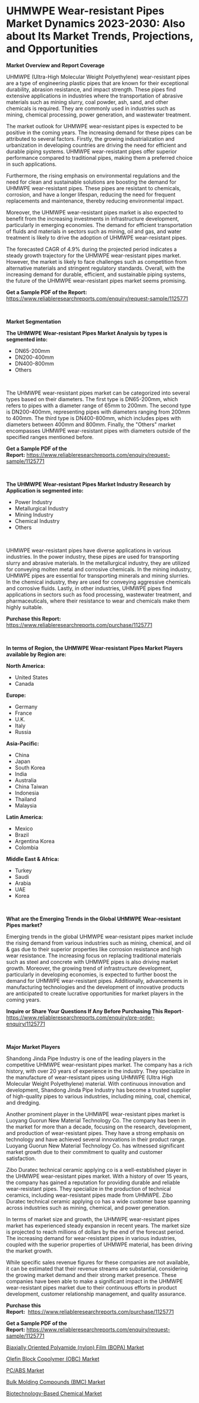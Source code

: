<p><h1>UHMWPE Wear-resistant Pipes Market Dynamics 2023-2030: Also about Its Market Trends, Projections, and Opportunities</h1></p><p><strong>Market Overview and Report Coverage</strong></p>
<p><p>UHMWPE (Ultra-High Molecular Weight Polyethylene) wear-resistant pipes are a type of engineering plastic pipes that are known for their exceptional durability, abrasion resistance, and impact strength. These pipes find extensive applications in industries where the transportation of abrasive materials such as mining slurry, coal powder, ash, sand, and other chemicals is required. They are commonly used in industries such as mining, chemical processing, power generation, and wastewater treatment.</p><p>The market outlook for UHMWPE wear-resistant pipes is expected to be positive in the coming years. The increasing demand for these pipes can be attributed to several factors. Firstly, the growing industrialization and urbanization in developing countries are driving the need for efficient and durable piping systems. UHMWPE wear-resistant pipes offer superior performance compared to traditional pipes, making them a preferred choice in such applications.</p><p>Furthermore, the rising emphasis on environmental regulations and the need for clean and sustainable solutions are boosting the demand for UHMWPE wear-resistant pipes. These pipes are resistant to chemicals, corrosion, and have a longer lifespan, reducing the need for frequent replacements and maintenance, thereby reducing environmental impact.</p><p>Moreover, the UHMWPE wear-resistant pipes market is also expected to benefit from the increasing investments in infrastructure development, particularly in emerging economies. The demand for efficient transportation of fluids and materials in sectors such as mining, oil and gas, and water treatment is likely to drive the adoption of UHMWPE wear-resistant pipes.</p><p>The forecasted CAGR of 4.9% during the projected period indicates a steady growth trajectory for the UHMWPE wear-resistant pipes market. However, the market is likely to face challenges such as competition from alternative materials and stringent regulatory standards. Overall, with the increasing demand for durable, efficient, and sustainable piping systems, the future of the UHMWPE wear-resistant pipes market seems promising.</p></p>
<p><strong>Get a Sample PDF of the Report:</strong> <a href="https://www.reliableresearchreports.com/enquiry/request-sample/1125771">https://www.reliableresearchreports.com/enquiry/request-sample/1125771</a></p>
<p>&nbsp;</p>
<p><strong>Market Segmentation</strong></p>
<p><strong>The UHMWPE Wear-resistant Pipes Market Analysis by types is segmented into:</strong></p>
<p><ul><li>DN65-200mm</li><li>DN200-400mm</li><li>DN400-800mm</li><li>Others</li></ul></p>
<p>&nbsp;</p>
<p><p>The UHMWPE wear-resistant pipes market can be categorized into several types based on their diameters. The first type is DN65-200mm, which refers to pipes with a diameter range of 65mm to 200mm. The second type is DN200-400mm, representing pipes with diameters ranging from 200mm to 400mm. The third type is DN400-800mm, which includes pipes with diameters between 400mm and 800mm. Finally, the "Others" market encompasses UHMWPE wear-resistant pipes with diameters outside of the specified ranges mentioned before.</p></p>
<p><strong>Get a Sample PDF of the Report:</strong>&nbsp;<a href="https://www.reliableresearchreports.com/enquiry/request-sample/1125771">https://www.reliableresearchreports.com/enquiry/request-sample/1125771</a></p>
<p>&nbsp;</p>
<p><strong>The UHMWPE Wear-resistant Pipes Market Industry Research by Application is segmented into:</strong></p>
<p><ul><li>Power Industry</li><li>Metallurgical Industry</li><li>Mining Industry</li><li>Chemical Industry</li><li>Others</li></ul></p>
<p>&nbsp;</p>
<p><p>UHMWPE wear-resistant pipes have diverse applications in various industries. In the power industry, these pipes are used for transporting slurry and abrasive materials. In the metallurgical industry, they are utilized for conveying molten metal and corrosive chemicals. In the mining industry, UHMWPE pipes are essential for transporting minerals and mining slurries. In the chemical industry, they are used for conveying aggressive chemicals and corrosive fluids. Lastly, in other industries, UHMWPE pipes find applications in sectors such as food processing, wastewater treatment, and pharmaceuticals, where their resistance to wear and chemicals make them highly suitable.</p></p>
<p><strong>Purchase this Report:</strong>&nbsp; <a href="https://www.reliableresearchreports.com/purchase/1125771">https://www.reliableresearchreports.com/purchase/1125771</a></p>
<p>&nbsp;</p>
<p><strong>In terms of Region, the UHMWPE Wear-resistant Pipes Market Players available by Region are:</strong></p>
<p>
    <p> <strong> North America: </strong>
        <ul>
            <li>United States</li>
            <li>Canada</li>
        </ul>
        </p> 
    <p> <strong> Europe: </strong>
        <ul>
            <li>Germany</li>
            <li>France</li>
            <li>U.K.</li>
            <li>Italy</li>
            <li>Russia</li>
        </ul>
        </p> 
    <p> <strong> Asia-Pacific: </strong>
        <ul>
            <li>China</li>
            <li>Japan</li>
            <li>South Korea</li>
            <li>India</li>
            <li>Australia</li>
            <li>China Taiwan</li>
            <li>Indonesia</li>
            <li>Thailand</li>
            <li>Malaysia</li>
        </ul>
        </p> 
    <p> <strong> Latin America: </strong>
        <ul>
            <li>Mexico</li>
            <li>Brazil</li>
            <li>Argentina Korea</li>
            <li>Colombia</li>
        </ul>
        </p> 
    <p> <strong> Middle East & Africa: </strong>
        <ul>
            <li>Turkey</li>
            <li>Saudi</li>
            <li>Arabia</li>
            <li>UAE</li>
            <li>Korea</li>
        </ul>
    </p>
    </p>
<p>&nbsp;</p>
<p><strong>What are the Emerging Trends in the Global UHMWPE Wear-resistant Pipes market?</strong></p>
<p><p>Emerging trends in the global UHMWPE wear-resistant pipes market include the rising demand from various industries such as mining, chemical, and oil & gas due to their superior properties like corrosion resistance and high wear resistance. The increasing focus on replacing traditional materials such as steel and concrete with UHMWPE pipes is also driving market growth. Moreover, the growing trend of infrastructure development, particularly in developing economies, is expected to further boost the demand for UHMWPE wear-resistant pipes. Additionally, advancements in manufacturing technologies and the development of innovative products are anticipated to create lucrative opportunities for market players in the coming years.</p></p>
<p><strong>Inquire or Share Your Questions If Any Before Purchasing This Report</strong>- <a href="https://www.reliableresearchreports.com/enquiry/pre-order-enquiry/1125771">https://www.reliableresearchreports.com/enquiry/pre-order-enquiry/1125771</a></p>
<p>&nbsp;</p>
<p><strong>Major Market Players</strong></p>
<p><p>Shandong Jinda Pipe Industry is one of the leading players in the competitive UHMWPE wear-resistant pipes market. The company has a rich history, with over 20 years of experience in the industry. They specialize in the manufacture of wear-resistant pipes using UHMWPE (Ultra High Molecular Weight Polyethylene) material. With continuous innovation and development, Shandong Jinda Pipe Industry has become a trusted supplier of high-quality pipes to various industries, including mining, coal, chemical, and dredging.</p><p>Another prominent player in the UHMWPE wear-resistant pipes market is Luoyang Guorun New Material Technology Co. The company has been in the market for more than a decade, focusing on the research, development, and production of wear-resistant pipes. They have a strong emphasis on technology and have achieved several innovations in their product range. Luoyang Guorun New Material Technology Co. has witnessed significant market growth due to their commitment to quality and customer satisfaction.</p><p>Zibo Duratec technical ceramic applying co is a well-established player in the UHMWPE wear-resistant pipes market. With a history of over 15 years, the company has gained a reputation for providing durable and reliable wear-resistant pipes. They specialize in the production of technical ceramics, including wear-resistant pipes made from UHMWPE. Zibo Duratec technical ceramic applying co has a wide customer base spanning across industries such as mining, chemical, and power generation.</p><p>In terms of market size and growth, the UHMWPE wear-resistant pipes market has experienced steady expansion in recent years. The market size is projected to reach millions of dollars by the end of the forecast period. The increasing demand for wear-resistant pipes in various industries, coupled with the superior properties of UHMWPE material, has been driving the market growth.</p><p>While specific sales revenue figures for these companies are not available, it can be estimated that their revenue streams are substantial, considering the growing market demand and their strong market presence. These companies have been able to make a significant impact in the UHMWPE wear-resistant pipes market due to their continuous efforts in product development, customer relationship management, and quality assurance.</p></p>
<p><strong>Purchase this Report:</strong>&nbsp;&nbsp;<a href="https://www.reliableresearchreports.com/purchase/1125771">https://www.reliableresearchreports.com/purchase/1125771</a></p>
<p></p>
<p><strong>Get a Sample PDF of the Report:</strong>&nbsp;<a href="https://www.reliableresearchreports.com/enquiry/request-sample/1125771">https://www.reliableresearchreports.com/enquiry/request-sample/1125771</a></p>
<p><p><a href="https://github.com/pizolina/Market-Research-Report-List-2/blob/main/biaxially-oriented-polyamide-nylon-film-bopa-market.md">Biaxially Oriented Polyamide (nylon) Film (BOPA) Market</a></p><p><a href="https://github.com/lbird53714/Market-Research-Report-List-2/blob/main/olefin-block-copolymer-obc-market.md">Olefin Block Copolymer (OBC) Market</a></p><p><a href="https://github.com/sofayahoo2023/Market-Research-Report-List-2/blob/main/pcabs-market.md">PC/ABS Market</a></p><p><a href="https://github.com/mabutironaldo/Market-Research-Report-List-2/blob/main/bulk-molding-compounds-bmc-market.md">Bulk Molding Compounds (BMC) Market</a></p><p><a href="https://github.com/vimar16th/Market-Research-Report-List-2/blob/main/biotechnology-based-chemical-market.md">Biotechnology-Based Chemical Market</a></p></p>